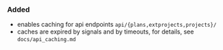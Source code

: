 ### Added

- enables caching for api endpoints `api/{plans,extprojects,projects}/`
- caches are expired by signals and by timeouts, for details, see `docs/api_caching.md`

